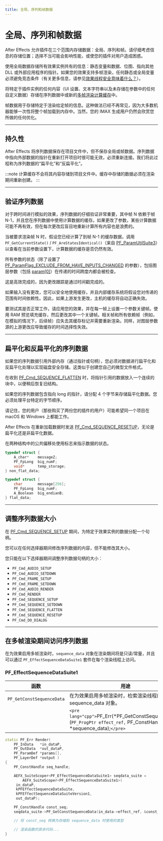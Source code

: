 ```yaml
---
title: 全局、序列和帧数据
---
```

# 全局、序列和帧数据

After Effects 允许插件在三个范围内存储数据：全局、序列和帧。请仔细考虑信息的存储位置；选择不当可能会影响性能，或使您的插件对用户造成困惑。

使用全局数据存储所有效果实例共有的信息：静态变量和数据、位图、指向其他 DLL 或外部应用程序的指针。如果您的效果支持多帧渲染，任何静态或全局变量必须避免竞态条件（有关更多信息，请参见[效果线程安全意味着什么？](../multi-frame-rendering-in-ae#what-does-it-mean-for-an-effect-to-be-thread-safe)）。

将特定于插件实例的任何内容（UI 设置、文本字符串以及未存储在参数中的任何自定义数据）存储在序列数据中或新的[多帧渲染计算缓存](../multi-frame-rendering-in-ae#compute-cache-for-multi-frame-rendering)中。

帧数据用于存储特定于渲染给定帧的信息。这种做法已经不再常见，因为大多数机器能够一次性将整个帧加载到内存中。当然，您的 IMAX 生成用户仍然会欣赏您所做的任何优化。

---

## 持久性

After Effects 将序列数据保存在项目文件中，但不保存全局或帧数据。序列数据中指向外部数据的指针在重新打开项目时很可能无效，必须重新连接。我们将此过程称为序列数据的“扁平化”和“反扁平化”。

:::note
计算缓存不会将其内容存储到项目文件中。缓存中存储的数据必须在渲染期间重新创建。
:::

---

## 验证序列数据

对于跨时间进行模拟的效果，序列数据的仔细验证非常重要，其中帧 N 依赖于帧 N-1，并且您在序列数据中使用计算数据的缓存。如果更改了参数，某些计算数据可能不再有效，但在每次更改后盲目地重新计算所有内容也是浪费的。

当被要求渲染帧 N 时，假设您已经计算了到帧 N-1 的缓存数据，调用 `PF_GetCurrentState()` / `PF_AreStatesIdentical()`（来自 [PF_ParamUtilSuite3](../parameter-supervision#pf_paramutilsuite3)）以查看在当前参数设置下，计算数据的缓存是否仍然有效。

所有参数的状态（除了设置了 [PF_ParamFlag_EXCLUDE_FROM_HAVE_INPUTS_CHANGED](../../effect-basics/PF_ParamDef#parameter-flags) 的参数），包括图层参数（包括 [param[0]](../../effect-basics/PF_ParamDef#param-zero)）在传递的时间跨度内都会被检查。

这是高效完成的，因为更改跟踪是通过时间戳完成的。

如果输入没有更改，您可以安全地使用缓存，并且内部缓存系统将假设您对传递的范围有时间依赖性。因此，如果上游发生更改，主机的缓存将自动正确失效。

要测试其是否正常工作，请应用您的效果，并在每一帧上设置一个参数关键帧。使用 RAM 预览填充缓存，然后更改其中一个关键帧。相关帧和所有依赖帧（例如，在模拟的情况下，后续帧）应失去其缓存标记并需要重新渲染。同样，对图层参数源的上游更改应导致缓存的时间选择性失效。

---

## 扁平化和反扁平化的序列数据

如果您的序列数据引用外部内存（通过指针或句柄），您必须对数据进行扁平化和反扁平化处理以实现磁盘安全存储。这类似于创建您自己的微型文件格式。

在收到 [PF_Cmd_SEQUENCE_FLATTEN](../../effect-basics/command-selectors#sequence-selectors) 时，将指针引用的数据放入一个连续的块中，以便稍后恢复旧结构。

如果您的序列数据包含指向 long 的指针，请分配 4 个字节来存储扁平化数据。您必须处理平台特定的字节顺序。

请记住，您的用户（那些购买了两份您的插件的用户）可能希望同一个项目在 macOS 和 Windows 上都能工作。

After Effects 在重新加载数据时发送 [PF_Cmd_SEQUENCE_RESETUP](../../effect-basics/command-selectors#sequence-selectors)，无论是扁平化还是非扁平化数据。

在两种结构中的公共偏移处使用标志来指示数据的状态。

```cpp
typedef struct {
    A_char*    messageZ;
    PF_FpLong  big_numF;
    void*      temp_storage;
} non_flat_data;

typedef struct {
    char       message[256];
    PF_FpLong  big_numF;
    A_Boolean  big_endianB;
} flat_data;
```

---

## 调整序列数据大小

在 [PF_Cmd_SEQUENCE_SETUP](../../effect-basics/command-selectors#sequence-selectors) 期间，为特定于效果实例的数据分配一个句柄。

您可以在任何选择器期间修改序列数据的内容，但不能修改其大小。

您只能在以下选择器期间调整序列数据句柄的大小：

- `PF_Cmd_AUDIO_SETUP`
- `PF_Cmd_AUDIO_SETDOWN`
- `PF_Cmd_FRAME_SETUP`
- `PF_Cmd_FRAME_SETDOWN`
- `PF_Cmd_AUDIO_RENDER`
- `PF_Cmd_RENDER`
- `PF_Cmd_SEQUENCE_SETUP`
- `PF_Cmd_SEQUENCE_SETDOWN`
- `PF_Cmd_SEQUENCE_FLATTEN`
- `PF_Cmd_SEQUENCE_RESETUP`
- `PF_Cmd_DO_DIALOG`

---

## 在多帧渲染期间访问序列数据

在为效果启用多帧渲染时，`sequence_data` 对象在渲染期间将是只读/常量，并且可以通过 `PF_EffectSequenceDataSuite1` 套件在每个渲染线程上访问。

### PF_EffectSequenceDataSuite1

| 函数          | 用途    |
| --------------------------- | ------------------------------------------------------------------------------------------------------------------------------------------- |
| `PF_GetConstSequenceData` | 在为效果启用多帧渲染时，检索渲染线程的只读常量 sequence_data 对象。        |
|       | `<pre lang="cpp">`PF_Err(*PF_GetConstSequenceData)(``PF_ProgPtr effect_ref,``  PF_ConstHandle \*sequence_data);`</pre>` |

```cpp
static PF_Err Render(
    PF_InData   *in_dataP,
    PF_OutData  *out_dataP,
    PF_ParamDef *params[],
    PF_LayerDef *output )
{
    PF_ConstHandle seq_handle;

    AEFX_SuiteScoper<PF_EffectSequenceDataSuite1> seqdata_suite =
        AEFX_SuiteScoper<PF_EffectSequenceDataSuite1>(
     in_dataP,
     kPFEffectSequenceDataSuite,
     kPFEffectSequenceDataSuiteVersion1,
     out_dataP);

    PF_ConstHandle const_seq;
    seqdata_suite->PF_GetConstSequenceData(in_data->effect_ref, &const_seq);

    // 将 const_seq 转换为存储到 sequence_data 时使用的类型

    // 渲染函数的其余代码...
}
```
